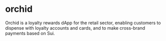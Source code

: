 # orchid
Orchid is a loyalty rewards dApp for the retail sector, enabling customers to dispense with loyalty accounts and cards, and to make cross-brand payments based on Sui.
